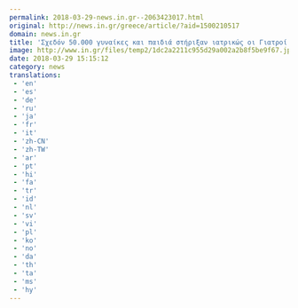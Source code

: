 ```yaml
---
permalink: 2018-03-29-news.in.gr--2063423017.html
original: http://news.in.gr/greece/article/?aid=1500210517
domain: news.in.gr
title: 'Σχεδόν 50.000 γυναίκες και παιδιά στήριξαν ιατρικώς οι Γιατροί του Κόσμου'
image: http://www.in.gr/files/temp2/1dc2a2211c955d29a002a2b8f5be9f67.jpg
date: 2018-03-29 15:15:12
category: news
translations: 
 - 'en'
 - 'es'
 - 'de'
 - 'ru'
 - 'ja'
 - 'fr'
 - 'it'
 - 'zh-CN'
 - 'zh-TW'
 - 'ar'
 - 'pt'
 - 'hi'
 - 'fa'
 - 'tr'
 - 'id'
 - 'nl'
 - 'sv'
 - 'vi'
 - 'pl'
 - 'ko'
 - 'no'
 - 'da'
 - 'th'
 - 'ta'
 - 'ms'
 - 'hy'
---
```


